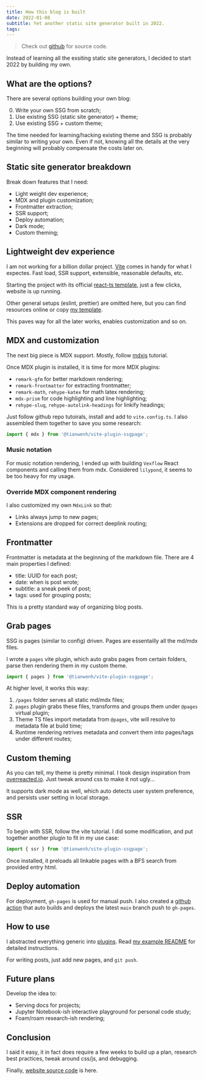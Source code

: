 ```yaml
---
title: How this blog is built
date: 2022-01-08
subtitle: Yet another static site generator built in 2022.
tags:
---
```


> Check out [github](https://github.com/tianwenh/tianwenh.github.io) for source code.

Instead of learning all the exsiting static site generators, I decided to start 2022 by building my own.

## What are the options?

There are several options building your own blog:

0. Write your own SSG from scratch;
1. Use existing SSG (static site generator) + theme;
2. Use existing SSG + custom theme;

The time needed for learning/hacking existing theme and SSG is probably similar to writing your own. Even if not, knowing all the details at the very beginning will probably compensate the costs later on.

## Static site generator breakdown

Break down features that I need:

- Light weight dev experience;
- MDX and plugin customization;
- Frontmatter extraction;
- SSR support;
- Deploy automation;
- Dark mode;
- Custom theming;

## Lightweight dev experience

I am not working for a billion dollar project. [Vite](https://vitejs.dev/) comes in handy for what I expectes. Fast load, SSR support, extensible, reasonable defaults, etc.

Starting the project with its official [react-ts template](https://vitejs.dev/guide/#trying-vite-online), just a few clicks, website is up running.

Other general setups (eslint, prettier) are omitted here, but you can find resources online or copy [my template](https://github.com/tianwenh/vite-template).

This paves way for all the later works, enables customization and so on.

## MDX and customization

The next big piece is MDX support. Mostly, follow [mdxjs](https://mdxjs.com/) tutorial.

Once MDX plugin is installed, it is time for more MDX plugins:

- `remark-gfm` for better markdown rendering;
- `remark-frontmatter` for extracting frontmatter;
- `remark-math`, `rehype-katex` for math latex rendering;
- `mdx-prism` for code highlighting and line highlighting;
- `rehype-slug`, `rehype-autolink-headings` for linkify headings;

Just follow github repo tutoirals, install and add to `vite.config.ts`. I also assembled them together to save you some research:

```ts
import { mdx } from '@tianwenh/vite-plugin-ssgpage';
```

### Music notation

For music notation rendering, I ended up with building `Vexflow` React components and calling them from mdx. Considered `lilypond`, it seems to be too heavy for my usage.

### Override MDX component rendering

I also customized my own `MdxLink` so that:

- Links always jump to new pages;
- Extensions are dropped for correct deeplink routing;

## Frontmatter

Frontmatter is metadata at the beginning of the markdown file. There are 4 main properties I defined:

- title: UUID for each post;
- date: when is post wrote;
- subtitle: a sneak peek of post;
- tags: used for grouping posts;

This is a pretty standard way of organizing blog posts.

## Grab pages

SSG is pages (similar to config) driven. Pages are essentailly all the md/mdx files.

I wrote a `pages` vite plugin, which auto grabs pages from certain folders, parse then rendering them in my custom theme.

```ts
import { pages } from '@tianwenh/vite-plugin-ssgpage';
```

At higher level, it works this way:

1. `/pages` folder serves all static md/mdx files;
2. `pages` plugin grabs these files, transforms and groups them under `@pages` virtual plugin;
3. Theme TS files import metadata from `@pages`, vite will resolve to metadata file at build time;
4. Runtime rendering retrives metadata and convert them into pages/tags under different routes;

## Custom theming

As you can tell, my theme is pretty minimal. I took design inspiration from [overreacted.io](https://overreacted.io). Just tweak around css to make it not ugly...

It supports dark mode as well, which auto detects user system preference, and persists user setting in local storage.

## SSR

To begin with SSR, follow the vite tutorial. I did some modification, and put together another plugin to fit in my use case:

```ts
import { ssr } from '@tianwenh/vite-plugin-ssgpage';
```

Once installed, it preloads all linkable pages with a BFS search from provided entry html.

## Deploy automation

For deployment, `gh-pages` is used for manual push. I also created a [github action](https://github.com/tianwenh/tianwenh.github.io/blob/main/.github/workflows/deploy.yml) that auto builds and deploys the latest `main` branch push to `gh-pages`.

## How to use

I abstracted everything generic into [plugins](https://github.com/tianwenh/vite-plugin-ssgpage). Read [my example README](https://github.com/tianwenh/vite-plugin-ssgpage/tree/main/examples/blog) for detailed instructions.

For writing posts, just add new pages, and `git push`.

## Future plans

Develop the idea to:

- Serving docs for projects;
- Jupyter Notebook-ish interactive playground for personal code study;
- Foam/roam research-ish rendering;

## Conclusion

I said it easy, it in fact does require a few weeks to build up a plan, research best practices, tweak around css/js, and debugging.

Finally, [website source code](https://github.com/tianwenh/tianwenh.github.io) is here.

